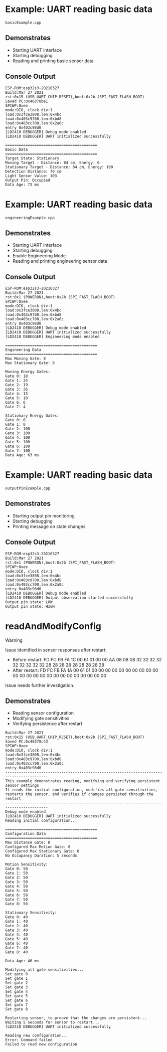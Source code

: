 # Example: UART reading basic data

`basicExample.cpp`

## Demonstrates

- Starting UART interface
- Starting debugging
- Reading and printing basic sensor data

## Console Output

```console
ESP-ROM:esp32s3-20210327
Build:Mar 27 2021
rst:0x15 (USB_UART_CHIP_RESET),boot:0x2b (SPI_FAST_FLASH_BOOT)
Saved PC:0x40378be1
SPIWP:0xee
mode:DIO, clock div:1
load:0x3fce3808,len:0x4bc
load:0x403c9700,len:0xbd8
load:0x403cc700,len:0x2a0c
entry 0x403c98d0
[LD2410 DEBUGGER] Debug mode enabled
[LD2410 DEBUGGER] UART initialized successfully

=========================================
Basic Data
=========================================
Target State: Stationary
Moving Target - Distance: 84 cm, Energy: 0
Stationary Target - Distance: 84 cm, Energy: 100
Detection Distance: 70 cm
Light Sensor Value: 103
Output Pin: Occupied
Data Age: 73 ms
```

# Example: UART reading basic data

`engineeringExample.cpp`

## Demonstrates

- Starting UART interface
- Starting debugging
- Enable Engineering Mode
- Reading and printing engineering sensor data

## Console Output

```console
ESP-ROM:esp32s3-20210327
Build:Mar 27 2021
rst:0x1 (POWERON),boot:0x2b (SPI_FAST_FLASH_BOOT)
SPIWP:0xee
mode:DIO, clock div:1
load:0x3fce3808,len:0x4bc
load:0x403c9700,len:0xbd8
load:0x403cc700,len:0x2a0c
entry 0x403c98d0
[LD2410 DEBUGGER] Debug mode enabled
[LD2410 DEBUGGER] UART initialized successfully
[LD2410 DEBUGGER] Engineering mode enabled

=========================================
Engineering Data
=========================================
Max Moving Gate: 8
Max Stationary Gate: 8

Moving Energy Gates:
Gate 0: 18
Gate 1: 34
Gate 2: 19
Gate 3: 36
Gate 4: 13
Gate 5: 10
Gate 6: 6
Gate 7: 4

Stationary Energy Gates:
Gate 0: 0
Gate 1: 0
Gate 2: 100
Gate 3: 100
Gate 4: 100
Gate 5: 100
Gate 6: 100
Gate 7: 100
Data Age: 63 ms
```

# Example: UART reading basic data

`outputPinExample.cpp`

## Demonstrates

- Starting output pin monitoring
- Starting debugging
- Printing message on state changes

## Console Output

```console
ESP-ROM:esp32s3-20210327
Build:Mar 27 2021
rst:0x1 (POWERON),boot:0x2b (SPI_FAST_FLASH_BOOT)
SPIWP:0xee
mode:DIO, clock div:1
load:0x3fce3808,len:0x4bc
load:0x403c9700,len:0xbd8
load:0x403cc700,len:0x2a0c
entry 0x403c98d0
[LD2410 DEBUGGER] Debug mode enabled
[LD2410 DEBUGGER] Output observation started successfully
Output pin state: LOW
Output pin state: HIGH
```

# readAndModifyConfig

> [!WARNING]  
> Issue identified in sensor responses after restart:
>
> - Before restart:
>   FD FC FB FA 1C 00 61 01 00 00 AA 08 08 08 32 32 32 32 32 32 32 32 32 28 28 28 28 28 28 28 28 28
> - After restart:
>   FD FC FB FA 1A 00 61 01 00 00 00 00 00 00 00 00 00 00 00 00 00 00 00 00 00 00 00 00 00 00 00 00
>
> Issue needs further investigation.

## Demonstrates

- Reading sensor configuration
- Modifying gate sensitivities
- Verifying persistence after restart

```console
Build:Mar 27 2021
rst:0x15 (USB_UART_CHIP_RESET),boot:0x2b (SPI_FAST_FLASH_BOOT)
Saved PC:0x40378c43
SPIWP:0xee
mode:DIO, clock div:1
load:0x3fce3808,len:0x4bc
load:0x403c9700,len:0xbd8
load:0x403cc700,len:0x2a0c
entry 0x403c98d0
-----------------------------------------------------------------------------------------
This example demonstrates reading, modifying and verifying persistent sensor settings
It reads the initial configuration, modifies all gate sensitivities,
restarts the sensor, and verifies if changes persisted through the restart
-----------------------------------------------------------------------------------------
Debug mode enabled
[LD2410 DEBUGGER] UART initialized successfully
Reading initial configuration...

=========================================
Configuration Data
=========================================
Max Distance Gate: 8
Configured Max Motion Gate: 8
Configured Max Stationary Gate: 8
No Occupancy Duration: 5 seconds

Motion Sensitivity:
Gate 0: 50
Gate 1: 50
Gate 2: 50
Gate 3: 50
Gate 4: 50
Gate 5: 50
Gate 6: 50
Gate 7: 50
Gate 8: 50

Stationary Sensitivity:
Gate 0: 40
Gate 1: 40
Gate 2: 40
Gate 3: 40
Gate 4: 40
Gate 5: 40
Gate 6: 40
Gate 7: 40
Gate 8: 40

Data Age: 46 ms

Modifying all gate sensitivities...
Set gate 0
Set gate 1
Set gate 2
Set gate 3
Set gate 4
Set gate 5
Set gate 6
Set gate 7
Set gate 8

Restarting sensor, to proove that the changes are persistent...
Waiting 5 seconds for sensor to restart...
[LD2410 DEBUGGER] UART initialized successfully

Reading new configuration...
Error: Command failed
Failed to read new configuration
```
